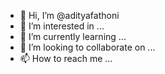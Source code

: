 - 👋 Hi, I’m @adityafathoni
- 👀 I’m interested in ...
- 🌱 I’m currently learning ...
- 💞️ I’m looking to collaborate on ...
- 📫 How to reach me ...

<!---
adityafathoni/adityafathoni is a ✨ special ✨ repository because its `README.md` (this file) appears on your GitHub profile.
You can click the Preview link to take a look at your changes.
--->
